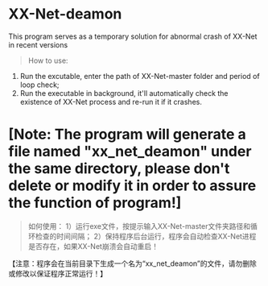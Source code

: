 # XX-Net-deamon
This program serves as a temporary solution for abnormal crash of XX-Net in recent versions
> How to use: 
1) Run the excutable, enter the path of XX-Net-master folder and period of loop check;
2) Run the executable in background, it'll automatically check the existence of XX-Net process and re-run it if it crashes.

[Note: The program will generate a file named "xx_net_deamon" under the same directory, please don't delete or modify it in order to assure the function of program!]
==========================================================================================================================================
> 如何使用：
1）运行exe文件，按提示输入XX-Net-master文件夹路径和循环检查的时间间隔；
2）保持程序后台运行，程序会自动检查XX-Net进程是否存在，如果XX-Net崩溃会自动重启！

【注意：程序会在当前目录下生成一个名为“xx_net_deamon”的文件，请勿删除或修改以保证程序正常运行！】
